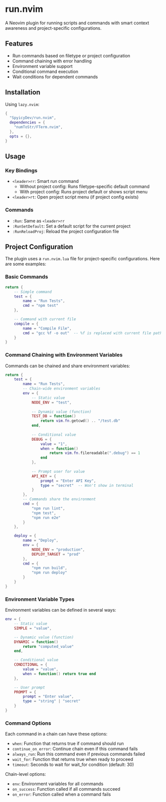 # run.nvim

A Neovim plugin for running scripts and commands with smart context awareness and project-specific configurations.

## Features

- Run commands based on filetype or project configuration
- Command chaining with error handling
- Environment variable support
- Conditional command execution
- Wait conditions for dependent commands

## Installation

Using `lazy.nvim`:
```lua
{
  "SpyicyDev/run.nvim",
  dependencies = {
    "numToStr/FTerm.nvim",
  },
  opts = {},
}
```

## Usage

### Key Bindings

- `<leader>rr`: Smart run command
  - Without project config: Runs filetype-specific default command
  - With project config: Runs project default or shows script menu
- `<leader>rt`: Open project script menu (if project config exists)

### Commands

- `:Run`: Same as `<leader>rr`
- `:RunSetDefault`: Set a default script for the current project
- `:RunReloadProj`: Reload the project configuration file

## Project Configuration

The plugin uses a `run.nvim.lua` file for project-specific configurations. Here are some examples:

### Basic Commands

```lua
return {
    -- Simple command
    test = {
        name = "Run Tests",
        cmd = "npm test"
    },

    -- Command with current file
    compile = {
        name = "Compile File",
        cmd = "gcc %f -o out"  -- %f is replaced with current file path
    }
}
```

### Command Chaining with Environment Variables

Commands can be chained and share environment variables:

```lua
return {
    test = {
        name = "Run Tests",
        -- Chain-wide environment variables
        env = {
            -- Static value
            NODE_ENV = "test",
            
            -- Dynamic value (function)
            TEST_DB = function()
                return vim.fn.getcwd() .. "/test.db"
            end,
            
            -- Conditional value
            DEBUG = {
                value = "1",
                when = function()
                    return vim.fn.filereadable(".debug") == 1
                end
            },
            
            -- Prompt user for value
            API_KEY = {
                prompt = "Enter API Key",
                type = "secret"  -- Won't show in terminal
            }
        },
        -- Commands share the environment
        cmd = {
            "npm run lint",
            "npm test",
            "npm run e2e"
        }
    },

    deploy = {
        name = "Deploy",
        env = {
            NODE_ENV = "production",
            DEPLOY_TARGET = "prod"
        },
        cmd = {
            "npm run build",
            "npm run deploy"
        }
    }
}
```

### Environment Variable Types

Environment variables can be defined in several ways:

```lua
env = {
    -- Static value
    SIMPLE = "value",

    -- Dynamic value (function)
    DYNAMIC = function()
        return "computed_value"
    end,

    -- Conditional value
    CONDITIONAL = {
        value = "value",
        when = function() return true end
    },

    -- User prompt
    PROMPT = {
        prompt = "Enter value",
        type = "string" | "secret"
    }
}
```

### Command Options

Each command in a chain can have these options:

- `when`: Function that returns true if command should run
- `continue_on_error`: Continue chain even if this command fails
- `always_run`: Run this command even if previous commands failed
- `wait_for`: Function that returns true when ready to proceed
- `timeout`: Seconds to wait for wait_for condition (default: 30)

Chain-level options:
- `env`: Environment variables for all commands
- `on_success`: Function called if all commands succeed
- `on_error`: Function called when a command fails

